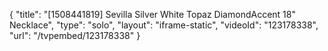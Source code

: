 {
    "title": "[1508441819] Sevilla Silver White Topaz DiamondAccent 18\" Necklace",
    "type": "solo",
    "layout": "iframe-static",
    "videoId": "123178338",
    "url": "\/tvpembed\/123178338"
}
